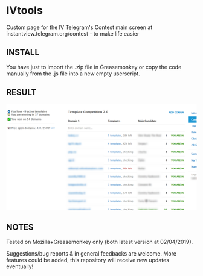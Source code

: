 # IVtools
Custom page for the IV Telegram's Contest main screen at instantview.telegram.org/contest - to make life easier

## INSTALL
You have just to import the .zip file in Greasemonkey or copy the code manually from the .js file into a new empty userscript.

## RESULT
![Alt text](sample.png?raw=true "Title")


## NOTES

Tested on Mozilla+Greasemonkey only (both latest version at 02/04/2019).

Suggestions/bug reports & in general feedbacks are welcome. More features could be added, this repository will receive new updates eventually!
